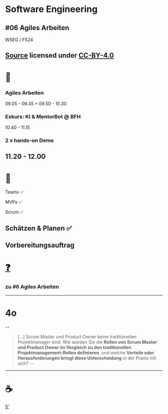 # Software Engineering

## #06 Agiles Arbeiten

WSEG / FS24

[Source](https://github.com/digital-sustainability/module-wseg/tree/24/fs/docs/slides/content/06) licensed under [CC-BY-4.0](https://github.com/digital-sustainability/module-wseg/blob/main/LICENSE)
--
# 🧱

### Agiles Arbeiten

09.05 - 09.45 + 09.50 - 10.30

### Exkurs: KI & MentorBot @ BFH

10.40 - 11.15

### 2 x hands-on Demo

11.20 - 12.00
--
# 🎯

Teams ✅

MVPs ✅

Scrum ✅

Schätzen & Planen ✅
---

## Vorbereitungsauftrag 

# [❓](https://moodle.bfh.ch/mod/forum/discuss.php?d=151329)

### zu #6 Agiles Arbeiten
---
# 4o
--
> [...] Scrum Master und Product Owner keine traditionellen Projektmanager sind. Wie würden Sie die **Rollen von Scrum Master und Product Owner im Vergleich zu den traditionellen Projektmanagement-Rollen definieren**, und welche **Vorteile oder Herausforderungen bringt diese Unterscheidung** in der Praxis mit sich?
--

---
# ☕

[5'](https://youtu.be/MDk6V-B4Qhw)